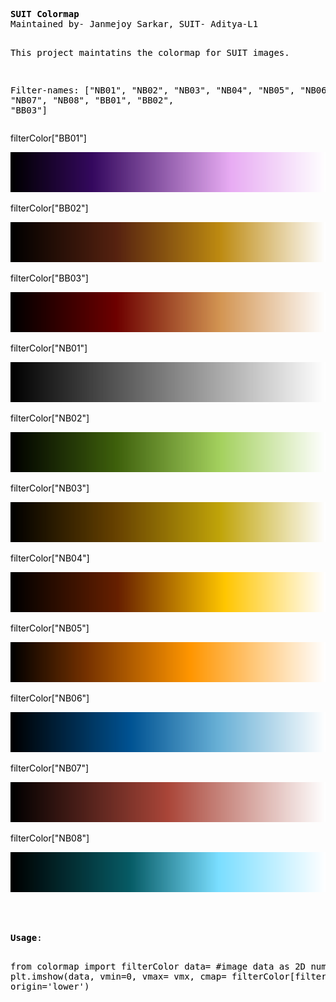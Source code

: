 <!DOCTYPE html>
<html>
<head>
	<meta http-equiv="content-type" content="text/html; charset=utf-8"/>
	<meta name="generator" content="LibreOffice 7.6.6.3 (Linux)"/>
	<meta name="created" content="00:00:00"/>
	<meta name="changed" content="2024-05-27T14:15:42.348333606"/>
	<meta name="qrichtext" content="1"/>
	<meta name="created" content="00:00:00">
	<meta name="created" content="00:00:00">
</head>
<body lang="en-US" text="#000000" dir="ltr"><pre><b>SUIT Colormap</b>
Maintained by- Janmejoy Sarkar, SUIT- Aditya-L1

This project maintatins the colormap for SUIT images.

Filter-names:
[&quot;NB01&quot;, &quot;NB02&quot;, &quot;NB03&quot;, &quot;NB04&quot;, &quot;NB05&quot;, &quot;NB06&quot;, &quot;NB07&quot;, &quot;NB08&quot;, &quot;BB01&quot;, &quot;BB02&quot;, &quot;BB03&quot;]</pre><p style="margin-bottom: 0in">
filterColor[&quot;BB01&quot;]</p>
<p style="margin-bottom: 0in"><img src="README_files/qt_img170316928122886.png" name="Image1" align="bottom" width="512" height="64" border="0"/>

</p>
<p style="margin-bottom: 0in">filterColor[&quot;BB02&quot;]</p>
<p style="margin-bottom: 0in"><img src="README_files/qt_img170372762697734.png" name="Image2" align="bottom" width="512" height="64" border="0"/>

</p>
<p style="margin-bottom: 0in">filterColor[&quot;BB03&quot;]</p>
<p style="margin-bottom: 0in"><img src="README_files/qt_img170428597272582.png" name="Image3" align="bottom" width="512" height="64" border="0"/>

</p>
<p style="margin-bottom: 0in">filterColor[&quot;NB01&quot;]</p>
<p style="margin-bottom: 0in"><img src="README_files/qt_img170523086553094.png" name="Image4" align="bottom" width="512" height="64" border="0"/>

</p>
<p style="margin-bottom: 0in">filterColor[&quot;NB02&quot;]</p>
<p style="margin-bottom: 0in"><img src="README_files/qt_img170656230539270.png" name="Image5" align="bottom" width="512" height="64" border="0"/>

</p>
<p style="margin-bottom: 0in">filterColor[&quot;NB03&quot;]</p>
<p style="margin-bottom: 0in"><img src="README_files/qt_img170789374525446.png" name="Image6" align="bottom" width="512" height="64" border="0"/>

</p>
<p style="margin-bottom: 0in">filterColor[&quot;NB04&quot;]</p>
<p style="margin-bottom: 0in"><img src="README_files/qt_img170922518511622.png" name="Image7" align="bottom" width="512" height="64" border="0"/>

</p>
<p style="margin-bottom: 0in">filterColor[&quot;NB05&quot;]</p>
<p style="margin-bottom: 0in"><img src="README_files/qt_img171055662497798.png" name="Image8" align="bottom" width="512" height="64" border="0"/>

</p>
<p style="margin-bottom: 0in">filterColor[&quot;NB06&quot;]</p>
<p style="margin-bottom: 0in"><img src="README_files/qt_img171188806483974.png" name="Image9" align="bottom" width="512" height="64" border="0"/>

</p>
<p style="margin-bottom: 0in">filterColor[&quot;NB07&quot;] 
</p>
<p style="margin-bottom: 0in"><img src="README_files/qt_img171283295764486.png" name="Image10" align="bottom" width="512" height="64" border="0"/>

</p>
<p style="margin-bottom: 0in">filterColor[&quot;NB08&quot;]</p>
<p style="margin-bottom: 0in"><img src="README_files/qt_img171416439750662.png" name="Image11" align="bottom" width="512" height="64" border="0"/>

</p>
<p><br/>
<br/>

</p>
<pre><b>Usage</b>:

from colormap import filterColor
data= #image data as 2D numpy array
plt.imshow(data, vmin=0, vmax= vmx, cmap= filterColor[filter-name], origin='lower')</pre>
</body>
</html>
